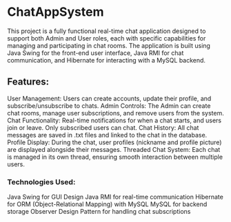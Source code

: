 # ChatAppSystem
This project is a fully functional real-time chat application designed to support both Admin and User roles, each with specific capabilities for managing and participating in chat rooms. The application is built using Java Swing for the front-end user interface, Java RMI for chat communication, and Hibernate for interacting with a MySQL backend.

## Features:
User Management: Users can create accounts, update their profile, and subscribe/unsubscribe to chats.
Admin Controls: The Admin can create chat rooms, manage user subscriptions, and remove users from the system.
Chat Functionality: Real-time notifications for when a chat starts, and users join or leave. Only subscribed users can chat.
Chat History: All chat messages are saved in .txt files and linked to the chat in the database.
Profile Display: During the chat, user profiles (nickname and profile picture) are displayed alongside their messages.
Threaded Chat System: Each chat is managed in its own thread, ensuring smooth interaction between multiple users.

### Technologies Used:
Java Swing for GUI Design
Java RMI for real-time communication
Hibernate for ORM (Object-Relational Mapping) with MySQL
MySQL for backend storage
Observer Design Pattern for handling chat subscriptions
